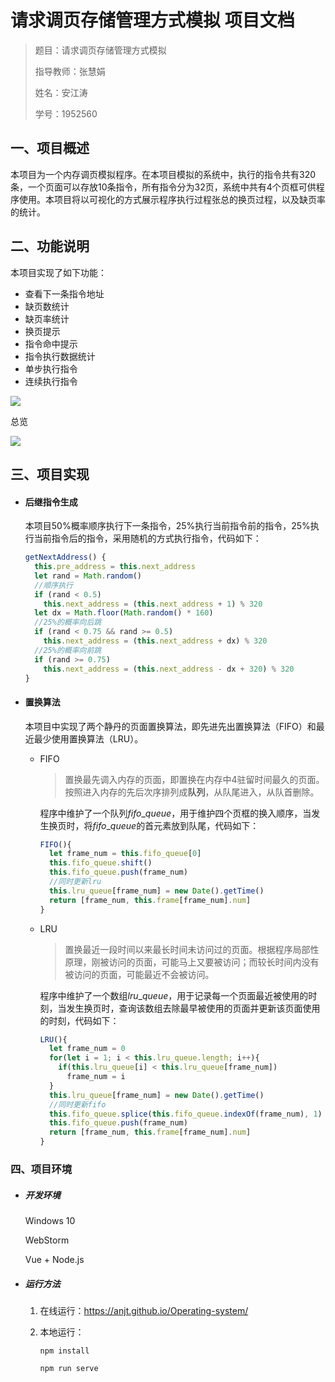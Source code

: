 # 请求调页存储管理方式模拟 项目文档

> 题目：请求调页存储管理方式模拟
>
> 指导教师：张慧娟
>
> 姓名：安江涛
>
> 学号：1952560

## 一、项目概述

本项目为一个内存调页模拟程序。在本项目模拟的系统中，执行的指令共有320条，一个页面可以存放10条指令，所有指令分为32页，系统中共有4个页框可供程序使用。本项目将以可视化的方式展示程序执行过程张总的换页过程，以及缺页率的统计。

## 二、功能说明

本项目实现了如下功能：

- 查看下一条指令地址
- 缺页数统计
- 缺页率统计
- 换页提示
- 指令命中提示
- 指令执行数据统计
- 单步执行指令
- 连续执行指令

![](https://github.com/AnJT/IMG/blob/main/hh_memory.png?raw=true)

总览

![](https://github.com/AnJT/IMG/blob/main/memory.png?raw=true)

## 三、项目实现

- #### 后继指令生成

  本项目50%概率顺序执行下一条指令，25%执行当前指令前的指令，25%执行当前指令后的指令，采用随机的方式执行指令，代码如下：

  ```javascript
  getNextAddress() {
    this.pre_address = this.next_address
    let rand = Math.random()
    //顺序执行
    if (rand < 0.5)
      this.next_address = (this.next_address + 1) % 320
    let dx = Math.floor(Math.random() * 160)
    //25%的概率向后跳
    if (rand < 0.75 && rand >= 0.5)
      this.next_address = (this.next_address + dx) % 320
    //25%的概率向前跳
    if (rand >= 0.75)
      this.next_address = (this.next_address - dx + 320) % 320
  }
  ```

- #### 置换算法

  本项目中实现了两个静丹的页面置换算法，即先进先出置换算法（FIFO）和最近最少使用置换算法（LRU）。

  - FIFO

    > 置换最先调入内存的页面，即置换在内存中4驻留时间最久的页面。按照进入内存的先后次序排列成**队列**，从队尾进入，从队首删除。

    程序中维护了一个队列$fifo\_queue$，用于维护四个页框的换入顺序，当发生换页时，将$fifo\_queue$的首元素放到队尾，代码如下：

    ```javascript
    FIFO(){
      let frame_num = this.fifo_queue[0]
      this.fifo_queue.shift()
      this.fifo_queue.push(frame_num)
      //同时更新lru
      this.lru_queue[frame_num] = new Date().getTime()
      return [frame_num, this.frame[frame_num].num]
    }
    ```

  - LRU

    > 置换最近一段时间以来最长时间未访问过的页面。根据程序局部性原理，刚被访问的页面，可能马上又要被访问；而较长时间内没有被访问的页面，可能最近不会被访问。

    程序中维护了一个数组$lru\_queue$，用于记录每一个页面最近被使用的时刻，当发生换页时，查询该数组去除最早被使用的页面并更新该页面使用的时刻，代码如下：

    ```javascript
    LRU(){
      let frame_num = 0
      for(let i = 1; i < this.lru_queue.length; i++){
        if(this.lru_queue[i] < this.lru_queue[frame_num])
          frame_num = i
      }
      this.lru_queue[frame_num] = new Date().getTime()
      //同时更新fifo
      this.fifo_queue.splice(this.fifo_queue.indexOf(frame_num), 1)
      this.fifo_queue.push(frame_num)
      return [frame_num, this.frame[frame_num].num]
    }
    ```

### 四、项目环境

- ##### 开发环境

  Windows 10

  WebStorm

  Vue + Node.js

- ##### 运行方法

  1. 在线运行：https://anjt.github.io/Operating-system/

  2. 本地运行：

     `npm install`

     

     `npm run serve`

